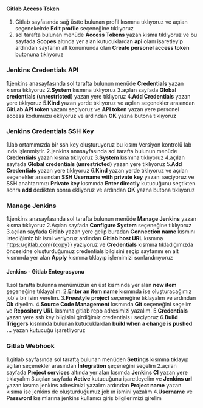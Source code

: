 #### Gitlab Access Token

1. Gitlab sayfasında sağ üstte bulunan profil kısmına tıklıyoruz ve açılan seçenekelrde **Edit profile** seçeneğine tıklıyoruz
2. sol tarafta bulunan menüde **Access Tokens** yazan kısma tıklıyoruz ve bu sayfada **Scopes** altında yer alan kutucuklardan **api** olanı işaretleyip ardından sayfanın alt konumunda olan **Create personel access token** butonuna tıklıyoruz

### Jenkins Credentials API

1.jenkins anasayfasında sol tarafta bulunun menüde **Credentials** yazan kısma tıklıyoruz
2.**System** kısmına tıklıyoruz
3.açılan sayfada **Global credentials (unrestricted)** yazan yere tıklıyoruz 
4.**Add Credentials** yazan yere tıklıyoruz 
5.**Kind** yazan yerde tıklıyoruz ve açılan seçenekler arasından **GitLab API token** yazanı seçiyoruz ve **API token** yazan yere personel access kodumuzu ekliyoruz ve ardından **OK** yazna butona tıklıyoruz

### Jenkins Credentials SSH Key

1.lab ortamımızda bir ssh key oluşturuyoruz bu kısım Versiyon kontrolü lab ında işlenmiştir.
2.jenkins anasayfasında sol tarafta bulunun menüde **Credentials** yazan kısma tıklıyoruz
3.**System** kısmına tıklıyoruz
4.açılan sayfada **Global credentials (unrestricted)** yazan yere tıklıyoruz 
5.**Add Credentials** yazan yere tıklıyoruz 
6.**Kind** yazan yerde tıklıyoruz ve açılan seçenekler arasından **SSH Username with private key** yazanı seçiyoruz ve SSH anahtarımızı **Private key** kısmında **Enter directly** kutucuğunu seçtikten sonra **add** dedikten sonra ekliyoruz ve ardından **OK** yazna butona tıklıyoruz

### Manage Jenkins

1.jenkins anasayfasında sol tarafta bulunun menüde **Manage Jenkins** yazan kısma tıklıyoruz
2.Açılan sayfada **Configure System** seçeneğine tıklıyoruz
3.açılan sayfada **Gitlab** yazan yere gelip buradan **Connection name** kısmını istediğimiz bir ismi veriyoruz ardından **Gitlab host URL** kısmına https://gitlab.com{{copy}} yazıyoruz ve **Credentials** kısmına tıkladığımızda öncesidne oluşturduğumuz credentials bilgisini seçip sayfanını en alt kısmında yer alan **Apply** kısmına tıklayıp işlemimizi sonlandırıyoruz

#### Jenkins - Gitlab Entegrasyonu

1.sol tarafta bulunna menümüzün en üst kısmında yer alan **new item** şeçeneğine tıklayalım.
2.**Enter an item name** kısmında ise oluşturacağımız job'a bir isim verelim.
3.**Freestyle project** seçeneğine tıklayalım ve ardından **Ok** diyelim.
4.**Source Code Management** kısmında **Git** seçeneğini seçelim ve **Repository URL** kısmına gitlab repo adresimizi yazalım.
5.**Credentials** yazan yere ssh key bilgisini girdiğimiz credentials ı seçiyoruz
6.**Build Triggers** kısmında bulunan kutucuklardan **build when a change is pushed ...** yazan kutucuğu işaretliyoruz

### Gitlab Webhook
1.gitlab sayfasında sol tarafta bulunan menüden **Settings** kısmına tıklayıp açılan seçenekler arasından **İntegration** şeçeneğini seçelim
2.açılan sayfada **Preject services** altında yer alan kısımda **Jenkins CI** yazan yere tıklayalım
3.açılan sayfada **Active** kutucuğunu işaretleyelim ve **Jenkins url** yazan kısıma jenkins adresimizi yazalım ardından **Project name** yazan kısıma ise jenkins de oluşturduğumuz job ın ismini yazalım
4.**Username** ve **Password** kısımlarına jenkins kullanıcı giriş bilgilerimizi girelim